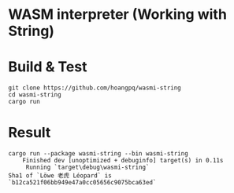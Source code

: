 # WASM interpreter (Working with String)

# Build & Test

```
git clone https://github.com/hoangpq/wasmi-string
cd wasmi-string
cargo run
```

# Result
```
cargo run --package wasmi-string --bin wasmi-string
    Finished dev [unoptimized + debuginfo] target(s) in 0.11s
     Running `target\debug\wasmi-string`
Sha1 of `Löwe 老虎 Léopard` is `b12ca521f06bb949e47a0cc05656c9075bca63ed`
```
